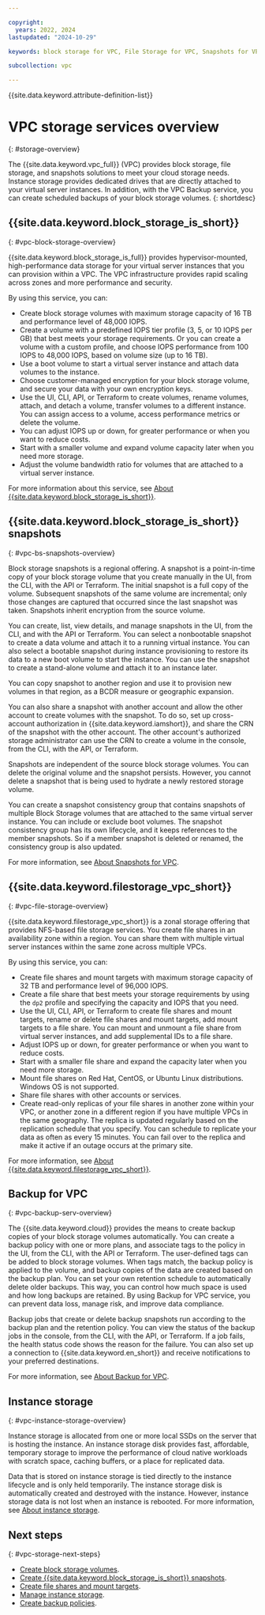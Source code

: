 ```yaml
---

copyright:
  years: 2022, 2024
lastupdated: "2024-10-29"

keywords: block storage for VPC, File Storage for VPC, Snapshots for VPC, Backup for VPC, block storage, file storage, snapshots, backup, 

subcollection: vpc

---
```


{{site.data.keyword.attribute-definition-list}}

# VPC storage services overview
{: #storage-overview}

The {{site.data.keyword.vpc_full}} (VPC) provides block storage, file storage, and snapshots solutions to meet your cloud storage needs. Instance storage provides dedicated drives that are directly attached to your virtual server instances. In addition, with the VPC Backup service, you can create scheduled backups of your block storage volumes.
{: shortdesc}

## {{site.data.keyword.block_storage_is_short}}
{: #vpc-block-storage-overview}

{{site.data.keyword.block_storage_is_full}} provides hypervisor-mounted, high-performance data storage for your virtual server instances that you can provision within a VPC. The VPC infrastructure provides rapid scaling across zones and more performance and security.

By using this service, you can:

* Create block storage volumes with maximum storage capacity of 16 TB and performance level of 48,000 IOPS.
* Create a volume with a predefined IOPS tier profile (3, 5, or 10 IOPS per GB) that best meets your storage requirements. Or you can create a volume with a custom profile, and choose IOPS performance from 100 IOPS to 48,000 IOPS, based on volume size (up to 16 TB).
* Use a boot volume to start a virtual server instance and attach data volumes to the instance.
* Choose customer-managed encryption for your block storage volume, and secure your data with your own encryption keys.
* Use the UI, CLI, API, or Terraform to create volumes, rename volumes, attach, and detach a volume, transfer volumes to a different instance. You can assign access to a volume, access performance metrics or delete the volume.
* You can adjust IOPS up or down, for greater performance or when you want to reduce costs.
* Start with a smaller volume and expand volume capacity later when you need more storage.
* Adjust the volume bandwidth ratio for volumes that are attached to a virtual server instance.

For more information about this service, see [About {{site.data.keyword.block_storage_is_short}}](/docs/vpc?topic=vpc-block-storage-about).

## {{site.data.keyword.block_storage_is_short}} snapshots
{: #vpc-bs-snapshots-overview}

Block storage snapshots is a regional offering. A snapshot is a point-in-time copy of your block storage volume that you create manually in the UI, from the CLI, with the API or Terraform. The initial snapshot is a full copy of the volume. Subsequent snapshots of the same volume are incremental; only those changes are captured that occurred since the last snapshot was taken. Snapshots inherit encryption from the source volume.

You can create, list, view details, and manage snapshots in the UI, from the CLI, and with the API or Terraform. You can select a nonbootable snapshot to create a data volume and attach it to a running virtual instance. You can also select a bootable snapshot during instance provisioning to restore its data to a new boot volume to start the instance. You can use the snapshot to create a stand-alone volume and attach it to an instance later.

You can copy snapshot to another region and use it to provision new volumes in that region, as a BCDR measure or geographic expansion.

You can also share a snapshot with another account and allow the other account to create volumes with the snapshot. To do so, set up cross-account authorization in {{site.data.keyword.iamshort}}, and share the CRN of the snapshot with the other account. The other account's authorized storage administrator can use the CRN to create a volume in the console, from the CLI, with the API, or Terraform.

Snapshots are independent of the source block storage volumes. You can delete the original volume and the snapshot persists. However, you cannot delete a snapshot that is being used to hydrate a newly restored storage volume.

You can create a snapshot consistency group that contains snapshots of multiple Block Storage volumes that are attached to the same virtual server instance. You can include or exclude boot volumes. The snapshot consistency group has its own lifecycle, and it keeps references to the member snapshots. So if a member snapshot is deleted or renamed, the consistency group is also updated.

For more information, see [About Snapshots for VPC](/docs/vpc?topic=vpc-snapshots-vpc-about).

## {{site.data.keyword.filestorage_vpc_short}}
{: #vpc-file-storage-overview}

{{site.data.keyword.filestorage_vpc_short}} is a zonal storage offering that provides NFS-based file storage services. You create file shares in an availability zone within a region. You can share them with multiple virtual server instances within the same zone across multiple VPCs.

By using this service, you can:

* Create file shares and mount targets with maximum storage capacity of 32 TB and performance level of 96,000 IOPS.
* Create a file share that best meets your storage requirements by using the `dp2` profile and specifying the capacity and IOPS that you need.
* Use the UI, CLI, API, or Terraform to create file shares and mount targets, rename or delete file shares and mount targets, add mount targets to a file share. You can mount and unmount a file share from virtual server instances, and add supplemental IDs to a file share.
* Adjust IOPS up or down, for greater performance or when you want to reduce costs.
* Start with a smaller file share and expand the capacity later when you need more storage.
* Mount file shares on Red Hat, CentOS, or Ubuntu Linux distributions. Windows OS is not supported.
* Share file shares with other accounts or services.
* Create read-only replicas of your file shares in another zone within your VPC, or another zone in a different region if you have multiple VPCs in the same geography. The replica is updated regularly based on the replication schedule that you specify. You can schedule to replicate your data as often as every 15 minutes. You can fail over to the replica and make it active if an outage occurs at the primary site.

For more information, see [About {{site.data.keyword.filestorage_vpc_short}}](/docs/vpc?topic=vpc-file-storage-vpc-about).

## Backup for VPC
{: #vpc-backup-serv-overview}

The {{site.data.keyword.cloud}} provides the means to create backup copies of your block storage volumes automatically. You can create a backup policy with one or more plans, and associate tags to the policy in the UI, from the CLI, with the API or Terraform. The user-defined tags can be added to block storage volumes. When tags match, the backup policy is applied to the volume, and backup copies of the data are created based on the backup plan. You can set your own retention schedule to automatically delete older backups. This way, you can control how much space is used and how long backups are retained. By using Backup for VPC service, you can prevent data loss, manage risk, and improve data compliance.

Backup jobs that create or delete backup snapshots run according to the backup plan and the retention policy. You can view the status of the backup jobs in the console, from the CLI, with the API, or Terraform. If a job fails, the health status code shows the reason for the failure. You can also set up a connection to {{site.data.keyword.en_short}} and receive notifications to your preferred destinations.

For more information, see [About Backup for VPC](/docs/vpc?topic=vpc-backup-service-about).

## Instance storage
{: #vpc-instance-storage-overview}

Instance storage is allocated from one or more local SSDs on the server that is hosting the instance. An instance storage disk provides fast, affordable, temporary storage to improve the performance of cloud native workloads with scratch space, caching buffers, or a place for replicated data.

Data that is stored on instance storage is tied directly to the instance lifecycle and is only held temporarily. The instance storage disk is automatically created and destroyed with the instance. However, instance storage data is not lost when an instance is rebooted. For more information, see [About instance storage](/docs/vpc?topic=vpc-instance-storage).

## Next steps
{: #vpc-storage-next-steps}

* [Create block storage volumes](/docs/vpc?topic=vpc-creating-block-storage).
* [Create {{site.data.keyword.block_storage_is_short}} snapshots](/docs/vpc?topic=vpc-snapshots-vpc-create).
* [Create file shares and mount targets](/docs/vpc?topic=vpc-file-storage-create).
* [Manage instance storage](/docs/vpc?topic=vpc-instance-storage-provisioning).
* [Create backup policies](/docs/vpc?topic=vpc-create-backup-policy-and-plan).
